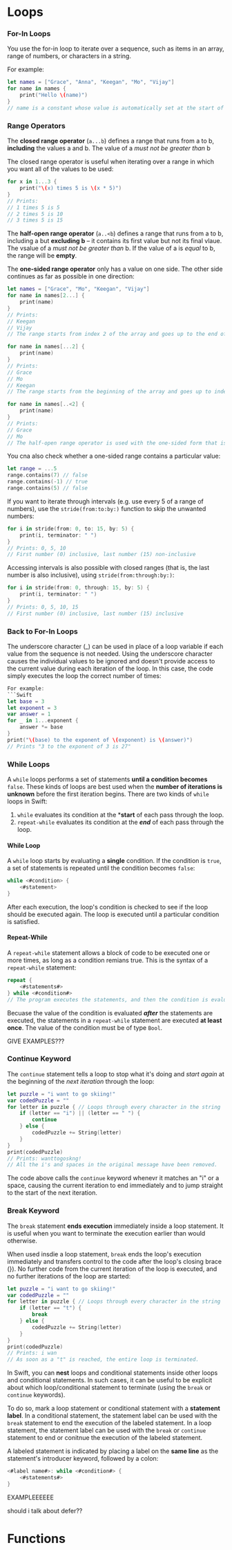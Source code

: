 # Loops

### For-In Loops

You use the for-in loop to iterate over a sequence, such as items in an array, range of numbers, or characters in a string. 

For example:
```Swift
let names = ["Grace", "Anna", "Keegan", "Mo", "Vijay"]
for name in names {
    print("Hello \(name)")
}
// name is a constant whose value is automatically set at the start of each iteration of the loop. It deos not have be be declared before being used. It is implicitly declared simply by its inclusion in the loop declaration, without the need for a let declaration keyword.
```

### Range Operators

The **closed range operator** (`a...b`) defines a range that runs from a to b, **including** the values a and b. The value of a *must not be greater than* b

The closed range operator is useful when iterating over a range in which you want all of the values to be used:

```Swift
for x in 1...3 {
    print("\(x) times 5 is \(x * 5)")
}
// Prints:
// 1 times 5 is 5
// 2 times 5 is 10
// 3 times 5 is 15
```

The **half-open range operator** (`a..<b`) defines a range that runs from a to b, including a but **excluding b** – it contains its first value but not its final vlaue. The vsalue of a *must not be greater than* b. If the value of a is *equal* to b, the range will be **empty**. 

The **one-sided range operator** only has a value on one side. The other side continues as far as possible in one direction:

```Swift
let names = ["Grace", "Mo", "Keegan", "Vijay"]
for name in names[2...] {
    print(name)
}
// Prints:
// Keegan
// Vijay
// The range starts from index 2 of the array and goes up to the end of the array.

for name in names[...2] {
    print(name)
}
// Prints:
// Grace
// Mo
// Keegan
// The range starts from the beginning of the array and goes up to index 2.

for name in names[..<2] {
    print(name)
}
// Prints:
// Grace
// Mo
// The half-open range operator is used with the one-sided form that is written with its final value (...a, so the final value is NOT part of the range.
```

You cna also check whether a one-sided range contains a particular value:

```Swift
let range = ...5
range.contains(7) // false
range.contains(-1) // true
range.contains(5) // false
```

If you want to iterate through intervals (e.g. use every 5 of a range of numbers), use the `stride(from:to:by:)` function to skip the unwanted numbers:

```Swift
for i in stride(from: 0, to: 15, by: 5) {
    print(i, terminator: " ")
}
// Prints: 0, 5, 10
// First number (0) inclusive, last number (15) non-inclusive
```

Accessing intervals is also possible with closed ranges (that is, the last number is also inclusive), using `stride(from:through:by:)`:

```Swift
for i in stride(from: 0, through: 15, by: 5) {
    print(i, terminator: " ")
}
// Prints: 0, 5, 10, 15
// First number (0) inclusive, last number (15) inclusive
```

### Back to For-In Loops

The underscore character (_) can be used in place of a loop variable if each value from the sequence is not needed. Using the underscore character causes the individual values to be ignored and doesn't provide access to the current value during each iteration of the loop. In this case, the code simply executes the loop the correct number of times:

```Swift
For example:
```Swift
let base = 3
let exponent = 3
var answer = 1
for _ in 1...exponent {
    answer *= base
}
print("\(base) to the exponent of \(exponent) is \(answer)")
// Prints "3 to the exponent of 3 is 27"
```

### While Loops

A `while` loops performs a set of statements **until a condition becomes** `false`. These kinds of loops are best used when the **number of iterations is unknown** before the first iteration begins. There are two kinds of `while` loops in Swift:
1. `while` evaluates its condition at the ***start** of each pass through the loop.
2. `repeat-while` evaluates its condition at the ***end*** of each pass through the loop. 

#### While Loop

A `while` loop starts by evaluating a **single** condition. If the condition is `true`, a set of statements is repeated until the condition becomes `false`:

```Swift
while <#condition> {
    <#statement>
}
```

After each execution, the loop's condition is checked to see if the loop should be executed again. The loop is executed until a particular condition is satisfied. 

#### Repeat-While

A `repeat-while` statement allows a block of code to be executed one or more times, as long as a condition remians true. This is the syntax of a `repeat-while` statement:

```Swift
repeat {
    <#statements#>
} while <#condition#>
// The program executes the statements, and then the condition is evaluated. If true, execution returns to step 1. If fals,e the program is finished executing the repeat-while statement.
```

Becuase the value of the condition is evaluated ***after*** the statements are executed, the statements in a `repeat-while` statement are executed **at least once**. The value of the condition must be of type `Bool`.

GIVE EXAMPLES???

### Continue Keyword

The `continue` statement tells a loop to stop what it's doing and *start again* at the beginning of the *next iteration* through the loop:

```Swift
let puzzle = "i want to go skiing!"
var codedPuzzle = ""
for letter in puzzle { // Loops through every character in the string
    if (letter == "i") || (letter == " ") {
        continue
    } else {
        codedPuzzle += String(letter)
    }
}
print(codedPuzzle)
// Prints: wanttogoskng!
// All the i's and spaces in the original message have been removed.
```

The code above calls the `continue` keyword whenevr it matches an "i" or a space, causing the current iteration to end immediately and to jump straight to the start of the next iteration.

### Break Keyword

The `break` statement **ends execution** immediately inside a loop statement. It is useful when you want to terminate the execution earlier than would otherwise.

When used insdie a loop statement, `break` ends the loop's execution immediately and transfers control to the code after the loop's closing brace (}). No further code from the current iteration of the loop is executed, and no further iterations of the loop are started:

```Swift
let puzzle = "i want to go skiing!"
var codedPuzzle = ""
for letter in puzzle { // Loops through every character in the string
    if (letter == "t") {
        break
    } else {
        codedPuzzle += String(letter)
    }
}
print(codedPuzzle)
// Prints: i wan
// As soon as a "t" is reached, the entire loop is terminated.
```

In Swift, you can **nest** loops and conditional statements inside other loops and conditional statements. In such cases, it can be useful to be explicit about which loop/conditional statement to terminate (using the `break` or `continue` keywords).

To do so, mark a loop statement or conditional statement with a **statement label**. In a conditional statement, the statement label can be used with the `break` statement to end the execution of the labeled statement. In a loop statement, the statement label can be used with the `break` or `continue` statement to end or conitnue the execution of the labeled statement. 

A labeled statement is indicated by placing a label on the **same line** as the statement's introducer keyword, followed by a colon:

```Swift
<#label name#>: while <#condition#> {
    <#statements#>
}
```

EXAMPLEEEEEE

should i talk about defer??

# Functions